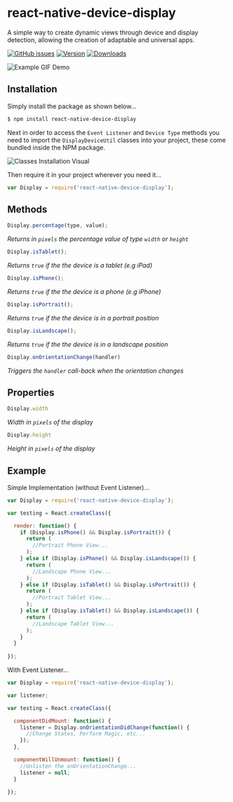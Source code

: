 # react-native-device-display
A simple way to create dynamic views through device and display detection, allowing the creation of adaptable and universal apps.

[![GitHub issues](https://img.shields.io/github/issues/kkjdaniel/react-native-device-display.svg)](https://github.com/kkjdaniel/react-native-device-display/issues)
[![Version](https://img.shields.io/npm/v/react-native-device-display.svg)](https://www.npmjs.com/package/react-native-device-display)
[![Downloads](https://img.shields.io/npm/dm/react-native-device-display.svg)](https://www.npmjs.com/package/react-native-device-display)


![Example GIF Demo](http://i.imgur.com/RKYZf3i.gif)

## Installation

Simply install the package as shown below...
```sh
$ npm install react-native-device-display
```

Next in order to access the `Event Listener` and `Device Type` methods you need to import the `DisplayDeviceUtil` classes into your project, these come bundled inside the NPM package.

![Classes Installation Visual](http://i.imgur.com/vT2qGfr.png)

Then require it in your project wherever you need it...
```javascript
var Display = require('react-native-device-display');
```

## Methods

```javascript
Display.percentage(type, value);
```

*Returns in `pixels` the percentage value of type `width` or `height`*

```javascript
Display.isTablet();
```

*Returns `true` if the the device is a tablet (e.g iPad)*

```javascript
Display.isPhone();
```

*Returns `true` if the the device is a phone (e.g iPhone)*

```javascript
Display.isPortrait();
```

*Returns `true` if the the device is in a portrait position*

```javascript
Display.isLandscape();
```

*Returns `true` if the the device is in a landscape position*

```javascript
Display.onOrientationChange(handler)
```

*Triggers the `handler` call-back when the orientation changes*

## Properties

```javascript
Display.width
```

*Width in `pixels` of the display*

```javascript
Display.height
```

*Height in `pixels` of the display*

## Example

Simple Implementation (without Event Listener)...

```javascript
var Display = require('react-native-device-display');

var testing = React.createClass({

  render: function() {
    if (Display.isPhone() && Display.isPortrait()) {
      return (
        //Portrait Phone View...
      );
    } else if (Display.isPhone() && Display.isLandscape()) {
      return (
        //Landscape Phone View...
      );
    } else if (Display.isTablet() && Display.isPortrait()) {
      return (
        //Portrait Tablet View...
      );
    } else if (Display.isTablet() && Display.isLandscape()) {
      return (
        //Landscape Tablet View...
      );
    }
  }
  
});
```

With Event Listener...

```javascript
var Display = require('react-native-device-display');

var listener;

var testing = React.createClass({

  componentDidMount: function() {
    listener = Display.onOrientationDidChange(function() {
      //Change States, Perform Magic, etc...
    });
  },

  componentWillUnmount: function() {
    //Unlisten the onOrientationChange...
    listener = null;
  }

});
```
